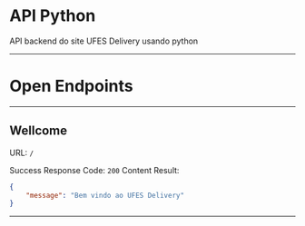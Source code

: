 # API Python
API backend do site UFES Delivery usando python

***

# Open Endpoints

***

## Wellcome

URL: `/`

Success Response Code: `200`
Content Result:
```json
{
    "message": "Bem vindo ao UFES Delivery"
}
```

***
